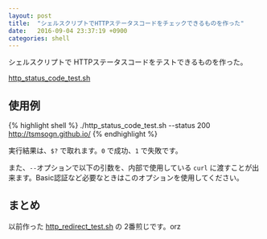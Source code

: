 ```yaml
---
layout: post
title:  "シェルスクリプトでHTTPステータスコードをチェックできるものを作った"
date:   2016-09-04 23:37:19 +0900
categories: shell
---
```

シェルスクリプトで HTTPステータスコードをテストできるものを作った。

[http_status_code_test.sh](https://github.com/tsmsogn/http_status_code_test.sh)

## 使用例

{% highlight shell %}
./http_status_code_test.sh --status 200 http://tsmsogn.github.io/
{% endhighlight %}

実行結果は、`$?` で取れます。`0` で成功、`1` で失敗です。

また、`--`オプションで以下の引数を、内部で使用している `curl` に渡すことが出来ます。Basic認証など必要なときはこのオプションを使用してください。

## まとめ

以前作った [http_redirect_test.sh](https://github.com/tsmsogn/http_redirect_test.sh) の 2番煎じです。orz
